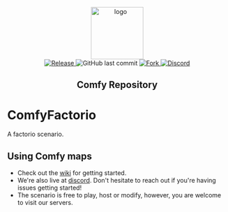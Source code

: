 <p align="center">
  <a href="https://getcomfy.eu/">
    <img alt="logo" src="https://cdn.discordapp.com/icons/433039858794233858/a_ca6daa1189d44955478d0e0ba6e2effb.gif?size=128" width="120">
  </a>
  <br>
  <a href="https://github.com/M3wM3w/ComfyFactorio/tags">
    <img src="https://img.shields.io/github/tag/M3wM3w/ComfyFactorio.svg?label=Release" alt="Release">
  </a>
    <img alt="GitHub last commit" src="https://img.shields.io/github/last-commit/m3wm3w/ComfyFactorio.svg">
  <a href="http://github.com/M3wM3w/ComfyFactorio/fork">
    <img src="https://img.shields.io/github/forks/M3wM3w/ComfyFactorio.svg?label=Forks" alt="Fork">
  </a>
  <a href="https://getcomfy.eu/discord">
    <img src="https://discordapp.com/api/guilds/433039858794233858/widget.png?style=shield" alt="Discord">
  </a>
</p>
<h2 align="center">Comfy Repository</h2>


# ComfyFactorio
A factorio scenario.

## Using Comfy maps
- Check out the [wiki](https://github.com/M3wM3w/ComfyFactorio/wiki) for getting started.
- We're also live at [discord](https://getcomfy.eu/discord). Don't hesitate to reach out if you're having issues getting started!
- The scenario is free to play, host or modify, however, you are welcome to visit our servers.
